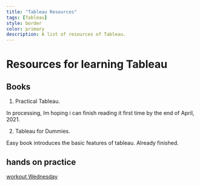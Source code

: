 ```yaml
---
title: "Tableau Resources"
tags: [Tableau]
style: border
color: primary
description: A list of resources of Tableau.   
---
```



# Resources for learning Tableau

## Books

1. Practical Tableau. 

In processing, Im hoping i can finish reading it first time by the end of April, 2021. 

2. Tableau for Dummies. 

Easy book introduces the basic features of tableau. Already finished. 

## hands on practice 

[workout Wednesday](http://www.workout-wednesday.com/)

